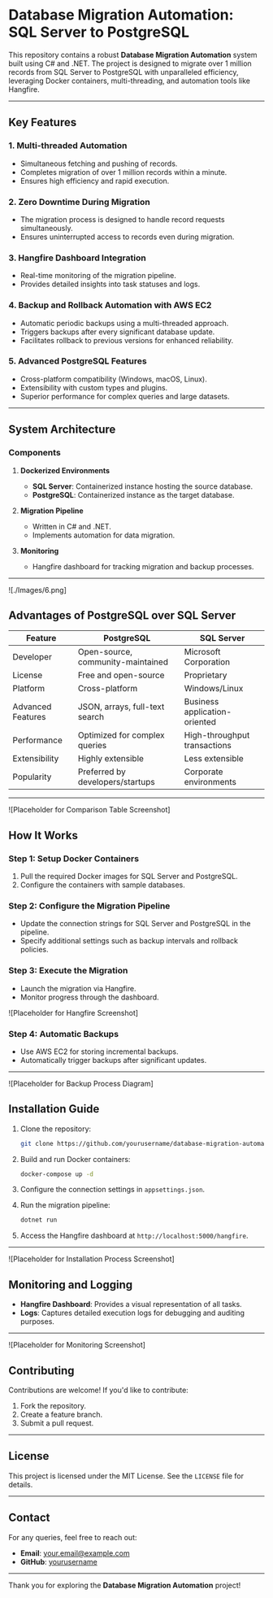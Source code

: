 # Database Migration Automation: SQL Server to PostgreSQL

This repository contains a robust **Database Migration Automation** system built using C# and .NET. The project is designed to migrate over 1 million records from SQL Server to PostgreSQL with unparalleled efficiency, leveraging Docker containers, multi-threading, and automation tools like Hangfire. 

---

## Key Features

### 1. Multi-threaded Automation
- Simultaneous fetching and pushing of records.
- Completes migration of over 1 million records within a minute.
- Ensures high efficiency and rapid execution.

### 2. Zero Downtime During Migration
- The migration process is designed to handle record requests simultaneously.
- Ensures uninterrupted access to records even during migration.

### 3. Hangfire Dashboard Integration
- Real-time monitoring of the migration pipeline.
- Provides detailed insights into task statuses and logs.

### 4. Backup and Rollback Automation with AWS EC2
- Automatic periodic backups using a multi-threaded approach.
- Triggers backups after every significant database update.
- Facilitates rollback to previous versions for enhanced reliability.

### 5. Advanced PostgreSQL Features
- Cross-platform compatibility (Windows, macOS, Linux).
- Extensibility with custom types and plugins.
- Superior performance for complex queries and large datasets.

---

## System Architecture

### Components
1. **Dockerized Environments**
   - **SQL Server**: Containerized instance hosting the source database.
   - **PostgreSQL**: Containerized instance as the target database.

2. **Migration Pipeline**
   - Written in C# and .NET.
   - Implements automation for data migration.

3. **Monitoring**
   - Hangfire dashboard for tracking migration and backup processes.

---

![./Images/6.png]

## Advantages of PostgreSQL over SQL Server

| Feature              | PostgreSQL                         | SQL Server                     |
|----------------------|------------------------------------|---------------------------------|
| Developer           | Open-source, community-maintained | Microsoft Corporation          |
| License             | Free and open-source              | Proprietary                    |
| Platform            | Cross-platform                    | Windows/Linux                  |
| Advanced Features   | JSON, arrays, full-text search    | Business application-oriented  |
| Performance         | Optimized for complex queries     | High-throughput transactions   |
| Extensibility       | Highly extensible                 | Less extensible                |
| Popularity          | Preferred by developers/startups  | Corporate environments         |

---

![Placeholder for Comparison Table Screenshot]

## How It Works

### Step 1: Setup Docker Containers
1. Pull the required Docker images for SQL Server and PostgreSQL.
2. Configure the containers with sample databases.

### Step 2: Configure the Migration Pipeline
- Update the connection strings for SQL Server and PostgreSQL in the pipeline.
- Specify additional settings such as backup intervals and rollback policies.

### Step 3: Execute the Migration
- Launch the migration via Hangfire.
- Monitor progress through the dashboard.

![Placeholder for Hangfire Screenshot]

### Step 4: Automatic Backups
- Use AWS EC2 for storing incremental backups.
- Automatically trigger backups after significant updates.

---

![Placeholder for Backup Process Diagram]

## Installation Guide

1. Clone the repository:
   ```bash
   git clone https://github.com/yourusername/database-migration-automation.git
   ```

2. Build and run Docker containers:
   ```bash
   docker-compose up -d
   ```

3. Configure the connection settings in `appsettings.json`.

4. Run the migration pipeline:
   ```bash
   dotnet run
   ```

5. Access the Hangfire dashboard at `http://localhost:5000/hangfire`.

---

![Placeholder for Installation Process Screenshot]

## Monitoring and Logging

- **Hangfire Dashboard**: Provides a visual representation of all tasks.
- **Logs**: Captures detailed execution logs for debugging and auditing purposes.

---

![Placeholder for Monitoring Screenshot]

## Contributing

Contributions are welcome! If you'd like to contribute:
1. Fork the repository.
2. Create a feature branch.
3. Submit a pull request.

---

## License

This project is licensed under the MIT License. See the `LICENSE` file for details.

---

## Contact

For any queries, feel free to reach out:
- **Email**: your.email@example.com
- **GitHub**: [yourusername](https://github.com/yourusername)

---

Thank you for exploring the **Database Migration Automation** project!
